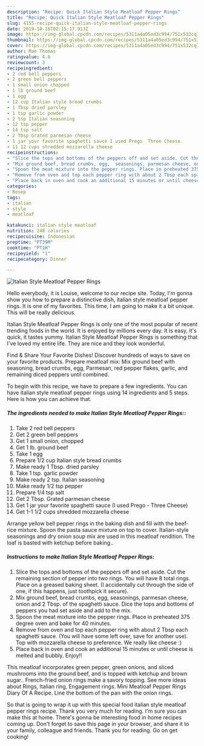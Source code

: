 ```yaml
---
description: "Recipe: Quick Italian Style Meatloaf Pepper Rings"
title: "Recipe: Quick Italian Style Meatloaf Pepper Rings"
slug: 4155-recipe-quick-italian-style-meatloaf-pepper-rings
date: 2019-10-16T02:15:17.913Z
image: https://img-global.cpcdn.com/recipes/5311a4a05ed3c994/751x532cq70/italian-style-meatloaf-pepper-rings-recipe-main-photo.jpg
thumbnail: https://img-global.cpcdn.com/recipes/5311a4a05ed3c994/751x532cq70/italian-style-meatloaf-pepper-rings-recipe-main-photo.jpg
cover: https://img-global.cpcdn.com/recipes/5311a4a05ed3c994/751x532cq70/italian-style-meatloaf-pepper-rings-recipe-main-photo.jpg
author: Mae Thomas
ratingvalue: 4.6
reviewcount: 3
recipeingredient:
- 2 red bell peppers
- 2 green bell peppers
- 1 small onion chopped
- 1 lb ground beef
- 1 egg
- 12 cup Italian style bread crumbs
- 1 Tbsp dried parsley
- 1 tsp garlic powder
- 2 tsp Italian seasoning
- 12 tsp pepper
- 14 tsp salt
- 2 Tbsp Grated parmesan cheese
- 1 jar your favorite spaghetti sauce I used Prego  Three Cheese
- 11 12 cups shredded mozzarella cheese
recipeinstructions:
- "Slice the tops and bottoms of the peppers off and set aside. Cut the remaining section of pepper into two rings. You will have 8 total rings. Place on a greased baking sheet. (I accidentally cut through the side of one, if this happens,  just toothpick it secure)."
- "Mix ground beef, bread crumbs, egg,  seasonings, parmesan cheese, onion and 2 Tbsp. of the spaghetti sauce. Dice the tops and bottoms of peppers you had set aside and add to the mix."
- "Spoon the meat mixture into the pepper rings. Place in preheated 375 degree oven and bake for 40 minutes."
- "Remove from oven and top each pepper ring with about 2 Tbsp each spaghetti sauce. (You will have some left over, save for another use). Top with mozzarella cheese to preference. We really like cheese :)"
- "Place back in oven and cook an additional 15 minutes or until cheese is melted and bubbly. Enjoy!!"
categories:
- Resep
tags:
- italian
- style
- meatloaf

katakunci: italian style meatloaf
nutrition: 248 calories
recipecuisine: Indonesian
preptime: "PT39M"
cooktime: "PT1H"
recipeyield: "1"
recipecategory: Dinner

---
```



![Italian Style Meatloaf Pepper Rings](https://img-global.cpcdn.com/recipes/5311a4a05ed3c994/751x532cq70/italian-style-meatloaf-pepper-rings-recipe-main-photo.jpg)

Hello everybody, it is Louise, welcome to our recipe site. Today, I'm gonna show you how to prepare a distinctive dish, italian style meatloaf pepper rings. It is one of my favorites. This time, I am going to make it a bit unique. This will be really delicious.

Italian Style Meatloaf Pepper Rings is only one of the most popular of recent trending foods in the world. It is enjoyed by millions every day. It is easy, it's quick, it tastes yummy. Italian Style Meatloaf Pepper Rings is something that I've loved my entire life. They are nice and they look wonderful.

Find &amp; Share Your Favorite Dishes! Discover hundreds of ways to save on your favorite products. Prepare meatloaf mix: Mix ground beef with seasoning, bread crumbs, egg, Parmesan, red pepper flakes, garlic, and remaining diced peppers until combined.


To begin with this recipe, we have to prepare a few ingredients. You can have italian style meatloaf pepper rings using 14 ingredients and 5 steps. Here is how you can achieve that.

##### The ingredients needed to make Italian Style Meatloaf Pepper Rings::

1. Take 2 red bell peppers
1. Get 2 green bell peppers
1. Get 1 small onion, chopped
1. Get 1 lb. ground beef
1. Take 1 egg
1. Prepare 1/2 cup Italian style bread crumbs
1. Make ready 1 Tbsp. dried parsley
1. Take 1 tsp. garlic powder
1. Make ready 2 tsp. Italian seasoning
1. Make ready 1/2 tsp pepper
1. Prepare 1/4 tsp salt
1. Get 2 Tbsp. Grated parmesan cheese
1. Get 1 jar your favorite spaghetti sauce (I used Prego - Three Cheese)
1. Get 1-1 1/2 cups shredded mozzarella cheese


Arrange yellow bell pepper rings in the baking dish and fill with the beef-rice mixture. Spoon the pasta sauce mixture on top to cover. Italian-style seasonings and dry onion soup mix are used in this meatloaf rendition. The loaf is basted with ketchup before baking.. 

##### Instructions to make Italian Style Meatloaf Pepper Rings:

1. Slice the tops and bottoms of the peppers off and set aside. Cut the remaining section of pepper into two rings. You will have 8 total rings. Place on a greased baking sheet. (I accidentally cut through the side of one, if this happens,  just toothpick it secure).
1. Mix ground beef, bread crumbs, egg,  seasonings, parmesan cheese, onion and 2 Tbsp. of the spaghetti sauce. Dice the tops and bottoms of peppers you had set aside and add to the mix.
1. Spoon the meat mixture into the pepper rings. Place in preheated 375 degree oven and bake for 40 minutes.
1. Remove from oven and top each pepper ring with about 2 Tbsp each spaghetti sauce. (You will have some left over, save for another use). Top with mozzarella cheese to preference. We really like cheese :)
1. Place back in oven and cook an additional 15 minutes or until cheese is melted and bubbly. Enjoy!!


This meatloaf incorporates green pepper, green onions, and sliced mushrooms into the ground beef, and is topped with ketchup and brown sugar.. French-fried onion rings make a savory topping. See more ideas about Rings, Italian ring, Engagement rings. Mini Meatloaf Pepper Rings Diary Of A Recipe. Line the bottom of the pan with the onion rings. 

So that is going to wrap it up with this special food italian style meatloaf pepper rings recipe. Thank you very much for reading. I'm sure you can make this at home. There's gonna be interesting food in home recipes coming up. Don't forget to save this page in your browser, and share it to your family, colleague and friends. Thank you for reading. Go on get cooking!
